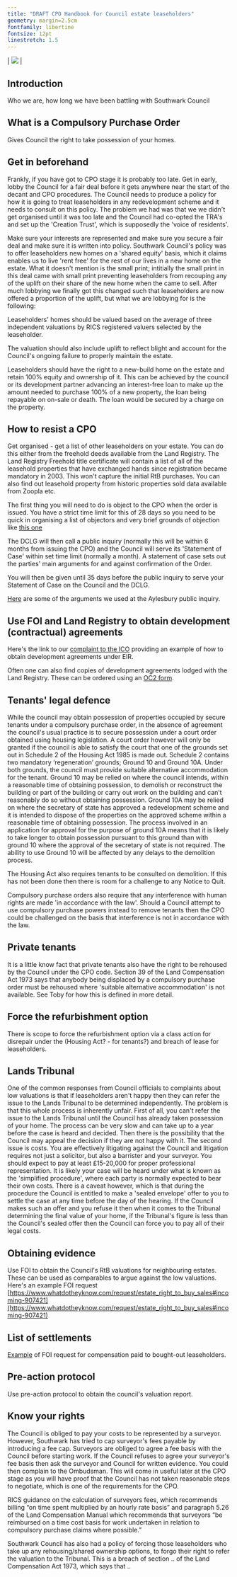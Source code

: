 ```yaml
---
title: "DRAFT CPO Handbook for Council estate leaseholders"
geometry: margin=2.5cm
fontfamily: libertine 
fontsize: 12pt 
linestretch: 1.5
---
```


| ![](https://halag.files.wordpress.com/2016/09/cropped-alag1.png) |

## Introduction
Who we are, how long we have been battling with Southwark Council

## What is a Compulsory Purchase Order
Gives Council the right to take possession of your homes.

## Get in beforehand
Frankly, if you have got to CPO stage it is probably too late. 
Get in early, lobby the Council for a fair deal before it gets anywhere near the start of the decant and CPO procedures.
The Council needs to produce a policy for how it is going to treat leaseholders in any redevelopment scheme and it needs to consult on this policy.
The problem we had was that we we didn't get organised until it was too late and the Council had co-opted the TRA's and set up the 'Creation Trust', which is supposedly the 'voice of residents'.

Make sure your interests are represented and make sure you secure a fair deal and make sure it is written into policy. Southwark Council's policy was to offer leaseholders new homes on a 'shared equity' basis, which it claims enables us to live 'rent free' for the rest of our lives in a new home on the estate. What it doesn't mention is the small print; intitially the small print in this deal came with small print preventing leaseholders from recouping any of the uplift on their share of the new home when the came to sell. After much lobbying we finally got this changed such that leaseholders are now offered a proportion of the uplift, but what we are lobbying for is the following:

Leaseholders' homes should be valued based on the average of three independent valuations by RICS registered valuers selected by the leaseholder.

The valuation should also include uplift to reflect blight and account for the Council's ongoing failure to properly maintain the estate. 
 
Leaseholders should have the right to a new-build home on the estate and retain 100% equity and ownership of it. This can be achieved by the council or its development partner advancing an interest-free loan to make up the amount needed to purchase 100% of a new property, the loan being repayable on on-sale or death. The loan would be secured by a charge on the property.
 
## How to resist a CPO
Get organised - get a list of other leaseholders on your estate. You can do this either from the freehold deeds available from the Land Registry. The Land Registry Freehold title certificate will contain a list of all of the leasehold properties that have exchanged hands since registration became mandatory in 2003. This won't capture the initial RtB purchases. You can also find out leasehold property from historic properties sold data available from Zoopla etc.

The first thing you will need to do is object to the CPO when the order is issued. You have a strict time limit for this of 28 days so you need to be quick in organising a list of objectors and very brief grounds of objection like [this one](http://heygatewashome.org/img/ObjectionCPOAugust2012.pdf)

The DCLG will then call a public inquiry (normally this will be within 6 months from issuing the CPO) and the Council will serve its 'Statement of Case' within set time limit (normally a month). A statement of case sets out the parties' main arguments for and against confirmation of the Order.

You will then be given until 35 days before the public inquiry to serve your Statement of Case on the Council and the DCLG. 

[Here](https://halag.files.wordpress.com/2017/02/closingstatement.pdf) are some of the arguments we used at the Aylesbury public inquiry. 

## Use FOI and Land Registry to obtain development (contractual) agreements 
Here's the link to our [complaint to the ICO](http://35percent.org/img/AylesburyDPA_ICOComplaint.pdf) providing an example of how to obtain development agreements under EIR. 

Often one can also find copies of development agreements lodged with the Land Registry. These can be ordered using an [OC2 form](https://www.gov.uk/government/uploads/system/uploads/attachment_data/file/545838/OC2.pdf).

## Tenants' legal defence
While the council may obtain possession of properties occupied by secure tenants under a compulsory purchase order, in the absence of agreement the council's usual practice is to secure possession under a court order obtained using housing legislation. A court order however will only be granted if the council is able to satisfy the court that one of the grounds set out in Schedule 2 of the Housing Act 1985 is made out. Schedule 2 contains two mandatory ‘regeneration’ grounds; Ground 10 and Ground 10A. Under both grounds, the council must provide suitable alternative accommodation for the tenant. Ground 10 may be relied on where the council intends, within a reasonable time of obtaining possession, to demolish or reconstruct the building or part of the building or carry out work on the building and can’t reasonably do so without obtaining possession. Ground 10A may be relied on where the secretary of state has approved a redevelopment scheme and it is intended to dispose of the properties on the approved scheme within a reasonable time of obtaining possession. The process involved in an application for approval for the purpose of ground 10A means that it is likely to take longer to obtain possession pursuant to this ground than with ground 10 where the approval of the secretary of state is not required. The ability to use Ground 10 will be affected by any delays to the demolition process.

The Housing Act also requires tenants to be consulted on demolition. If this has not been done then there is room for a challenge to any Notice to Quit. 

Compulsory purchase orders also require that any interference with human rights are made 'in accordance with the law'. Should a Council attempt to use compulsory purchase powers instead to remove tenants then the CPO could be challenged on the basis that interference is not in accordance with the law.  

## Private tenants
It is a little know fact that private tenants also have the right to be rehoused by the Council under the CPO code. Section 39 of the Land Compensation Act 1973 says that anybody being displaced by a compulsory purchase order must be rehoused where 'suitable alternative accommodation' is not available. See Toby for how this is defined in more detail. 

## Force the refurbishment option
There is scope to force the refurbishment option via a class action for disrepair under the (Housing Act? - for tenants?) and breach of lease for leaseholders.   

## Lands Tribunal
One of the common responses from Council officials to complaints about low valuations is that if leaseholders aren't happy then they can refer the issue to the Lands Tribunal to be determined independently.
The problem is that this whole process is inherently unfair. First of all, you can't refer the issue to the Lands Tribunal until the Council has already taken possession of your home. The process can be very slow and can take up to a year before the case is heard and decided. Then there is the possibility that the Council may appeal the decision if they are not happy with it. 
The second issue is costs. You are effectively litigating against the Council and litigation requires not just a solicitor, but also a barrister and your surveyor. You should expect to pay at least £15-20,000 for proper professional representation.
It is likely your case will be heard under what is known as the 'simplified procedure', where each party is normally expected to bear their own costs. There is a caveat however, which is that during the procedure the Council is entitled to make a 'sealed envelope' offer to you to settle the case at any time before the day of the hearing. If the Council makes such an offer and you refuse it then when it comes to the Tribunal determining the final value of your home, if the Tribunal's figure is less than the Council's sealed offer then the Council can force you to pay all of their legal costs.

## Obtaining evidence
Use FOI to obtain the Council's RtB valuations for neighbouring estates. These can be used as comparables to argue against the low valuations. Here's an example FOI request [https://www.whatdotheyknow.com/request/estate_right_to_buy_sales#incoming-907421](https://www.whatdotheyknow.com/request/estate_right_to_buy_sales#incoming-907421)

## List of settlements
[Example](https://www.whatdotheyknow.com/request/schedule_of_aylesbury_estate_com#outgoing-530632) of FOI request for compensation paid to bought-out leaseholders.

## Pre-action protocol
Use pre-action protocol to obtain the council's valuation report.

## Know your rights
The Council is obliged to pay your costs to be represented by a surveyor. However, Southwark has tried to cap surveyor's fees payable by introducing a fee cap.
Surveyors are obliged to agree a fee basis with the Council before starting work. If the Council refuses to agree your surveyor's fee basis then ask the surveyor and Council for written evidence. You could then complain to the Ombudsman. This will come in useful later at the CPO stage as you will have proof that the Council has not taken reasonable steps to negotiate, which is one of the requirements for the CPO. 

RICS guidance on the calculation of surveyors fees, which recommends  billing “on time spent multiplied by an hourly rate basis” and paragraph  5.26 of the Land Compensation Manual which recommends that surveyors “be reimbursed on a time cost basis for work undertaken in relation to compulsory purchase claims where possible.”

Southwark Council has also had a policy of forcing those leaseholders who take up any rehousing/shared ownership options, to forgo their right to refer the valuation to the Tribunal. This is a breach of section .. of the Land Compensation Act 1973, which says that ..
